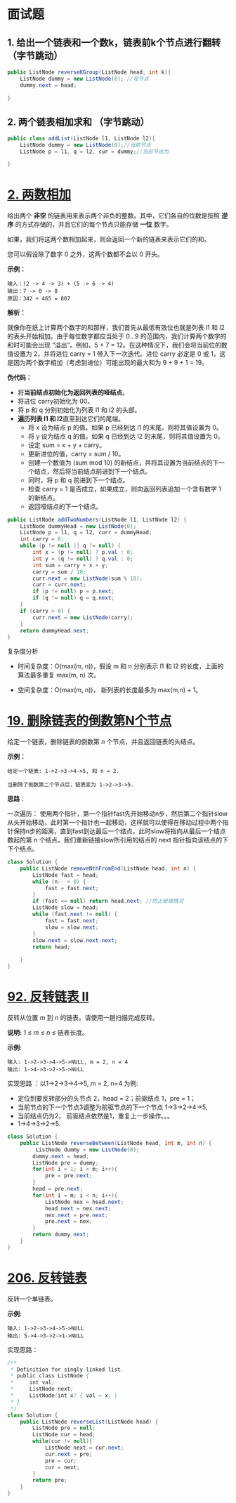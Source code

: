 # 面试题

## 1. 给出一个链表和一个数k，链表前k个节点进行翻转（字节跳动）

```java
public ListNode reverseKGroup(ListNode head, int k){
    ListNode dummy = new ListNode(0); //哑节点
    dummy.next = head;
    
}

```

## 2. 两个链表相加求和 （字节跳动）

```java
public class addList(ListNode l1, ListNode l2){
	ListNode dummy = new ListNode(0);//当前节点
	ListNode p = l1, q = l2, cur = dummy;//当前节点为

}
```



# [2. 两数相加](https://leetcode-cn.com/problems/add-two-numbers/)

给出两个 **非空** 的链表用来表示两个非负的整数。其中，它们各自的位数是按照 **逆序** 的方式存储的，并且它们的每个节点只能存储 **一位** 数字。

如果，我们将这两个数相加起来，则会返回一个新的链表来表示它们的和。

您可以假设除了数字 0 之外，这两个数都不会以 0 开头。

**示例：**

```
输入：(2 -> 4 -> 3) + (5 -> 6 -> 4)
输出：7 -> 0 -> 8
原因：342 + 465 = 807
```

**解析：**

就像你在纸上计算两个数字的和那样，我们首先从最低有效位也就是列表 l1 和 l2 的表头开始相加。由于每位数字都应当处于 0…9 的范围内，我们计算两个数字的和时可能会出现 “溢出”。例如，5 + 7 = 12。在这种情况下，我们会将当前位的数值设置为 2，并将进位 carry = 1 带入下一次迭代。进位 carry 必定是 0 或 1，这是因为两个数字相加（考虑到进位）可能出现的最大和为 9 + 9 + 1 = 19。

**伪代码：**

- 将**当前结点初始化为返回列表的哑结点**。
- 将进位 carry初始化为 00。
- 将 p 和 q 分别初始化为列表 l1 和 l2 的头部。
- **遍历列表 l1 和 l2**直至到达它们的尾端。
  - 将 x 设为结点 p 的值。如果 p 已经到达 l1 的末尾，则将其值设置为 0。
  - 将 y 设为结点 q 的值。如果 q 已经到达 l2 的末尾，则将其值设置为 0。
  - 设定 sum = x + y + carry。
  - 更新进位的值，carry = sum / 10。
  - 创建一个数值为 (sum mod 10) 的新结点，并将其设置为当前结点的下一个结点，然后将当前结点前进到下一个结点。
  - 同时，将 p 和 q 前进到下一个结点。
  - 检查 carry = 1 是否成立，如果成立，则向返回列表追加一个含有数字 1 的新结点。
  - 返回哑结点的下一个结点。

```java
public ListNode addTwoNumbers(ListNode l1, ListNode l2) {
    ListNode dummyHead = new ListNode(0);
    ListNode p = l1, q = l2, curr = dummyHead;
    int carry = 0;
    while (p != null || q != null) {
        int x = (p != null) ? p.val : 0;
        int y = (q != null) ? q.val : 0;
        int sum = carry + x + y;
        carry = sum / 10;
        curr.next = new ListNode(sum % 10);
        curr = curr.next;
        if (p != null) p = p.next;
        if (q != null) q = q.next;
    }
    if (carry > 0) {
        curr.next = new ListNode(carry);
    }
    return dummyHead.next;
}
```

复杂度分析

- 时间复杂度：O(max(m, n))，假设 m 和 n 分别表示 l1 和 l2 的长度，上面的算法最多重复 max(m, n) 次。

- 空间复杂度：O(max(m, n))， 新列表的长度最多为 max(m,n) + 1。

# [19. 删除链表的倒数第N个节点](https://leetcode-cn.com/problems/remove-nth-node-from-end-of-list/)

给定一个链表，删除链表的倒数第 *n* 个节点，并且返回链表的头结点。

**示例：**

```
给定一个链表: 1->2->3->4->5, 和 n = 2.

当删除了倒数第二个节点后，链表变为 1->2->3->5.
```

**思路**：

一次遍历： 使用两个指针，第一个指针fast先开始移动n步，然后第二个指针slow从头开始移动，此时第一个指针也一起移动，这样就可以使得在移动过程中两个指针保持n步的距离，直到fast到达最后一个结点。此时slow将指向从最后一个结点数起的第 n 个结点，我们重新链接slow所引用的结点的 next 指针指向该结点的下下个结点。

```java
class Solution {
    public ListNode removeNthFromEnd(ListNode head, int n) {
        ListNode fast = head;
        while (n-- > 0) {
            fast = fast.next;
        }
        if (fast == null) return head.next;	//防止极端情况
        ListNode slow = head;
        while (fast.next != null) {
            fast = fast.next;
            slow = slow.next;
        }
        slow.next = slow.next.next;
        return head;
        
    }
}
```

# [92. 反转链表 II](https://leetcode-cn.com/problems/reverse-linked-list-ii/)

反转从位置 *m* 到 *n* 的链表。请使用一趟扫描完成反转。

**说明:**
1 ≤ *m* ≤ *n* ≤ 链表长度。

**示例:**

```
输入: 1->2->3->4->5->NULL, m = 2, n = 4
输出: 1->4->3->2->5->NULL
```

实现思路 ：以1->2->3->4->5, m = 2, n=4 为例:

- 定位到要反转部分的头节点 2，head = 2；前驱结点 1，pre = 1；
- 当前节点的下一个节点3调整为前驱节点的下一个节点 1->3->2->4->5,
- 当前结点仍为2， 前驱结点依然是1，重复上一步操作。。。
- 1->4->3->2->5.

```java
class Solution {
    public ListNode reverseBetween(ListNode head, int m, int n) {
         ListNode dummy = new ListNode(0);
        dummy.next = head;
        ListNode pre = dummy;
        for(int i = 1; i < m; i++){
            pre = pre.next;
        }
        head = pre.next;
        for(int i = m; i < n; i++){
            ListNode nex = head.next;
            head.next = nex.next;
            nex.next = pre.next;
            pre.next = nex;
        }
        return dummy.next;
    }
}
```

# [206. 反转链表](https://leetcode-cn.com/problems/reverse-linked-list/)

反转一个单链表。

**示例:**

```
输入: 1->2->3->4->5->NULL
输出: 5->4->3->2->1->NULL
```

实现思路：

```java
/**
 * Definition for singly-linked list.
 * public class ListNode {
 *     int val;
 *     ListNode next;
 *     ListNode(int x) { val = x; }
 * }
 */
class Solution {
    public ListNode reverseList(ListNode head) {
        ListNode pre = null;
        ListNode cur = head;
        while(cur != null){
            ListNode next = cur.next;
            cur.next = pre;
            pre = cur;
            cur = next;
        }
        return pre;
    }
}
```

